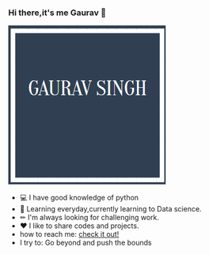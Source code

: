 ### Hi there,it's me Gaurav 👋
![codesgauravcom](https://github.com/codesgauravcom/codesgauravcom/blob/master/pp.png)
- 💻 I have good knowledge of python
- 📖 Learning everyday,currently learning to Data science.
- ✏ I'm always looking for challenging work.
- ❤ I like to share codes and projects.
- how to reach me: [check it out!](https://www.instagram.com/codesgaurav/?hl=en)
- I try to: Go beyond and push the bounds
